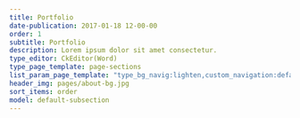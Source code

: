 ```yaml
---
title: Portfolio
date-publication: 2017-01-18 12-00-00
order: 1
subtitle: Portfolio
description: Lorem ipsum dolor sit amet consectetur.
type_editor: CkEditor(Word)
type_page_template: page-sections
list_param_page_template: "type_bg_navig:lighten,custom_navigation:default_navbar_custom_dd_sections"
header_img: pages/about-bg.jpg
sort_items: order
model: default-subsection
---
```

